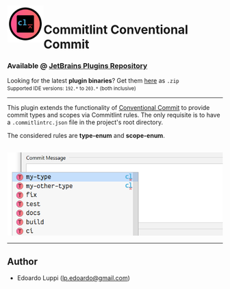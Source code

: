 <img align="left" width="85" height="85" src="https://raw.githubusercontent.com/lppedd/idea-conventional-commit-commitlint/master/images/logo.png" alt="Plugin logo">

# Commitlint Conventional Commit

### Available @ [JetBrains Plugins Repository][1]

Looking for the latest **plugin binaries**? Get them [here][2] as `.zip`  
<small>Supported IDE versions: `192.*` to `203.*` (both inclusive)</small> 

-----

This plugin extends the functionality of [Conventional Commit][3] to provide commit
types and scopes via Commitlint rules. The only requisite is to have a `.commitlintrc.json` file 
in the project's root directory.

The considered rules are **type-enum** and **scope-enum**.

<br />
<img src="https://raw.githubusercontent.com/lppedd/idea-conventional-commit-commitlint/master/images/example.png" alt="Completion example">

-----

## Author

 - Edoardo Luppi (<lp.edoardo@gmail.com>)

[1]: https://plugins.jetbrains.com/plugin/14046-commitlint-conventional-commit
[2]: https://github.com/lppedd/idea-conventional-commit-commitlint/releases
[3]: https://github.com/lppedd/idea-conventional-commit
